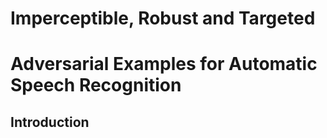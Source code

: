 # Imperceptible, Robust and Targeted 
# Adversarial Examples for Automatic Speech Recognition

## Introduction
